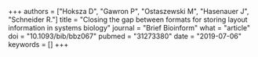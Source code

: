 +++
authors = ["Hoksza D", "Gawron P", "Ostaszewski M", "Hasenauer J", "Schneider R."]
title = "Closing the gap between formats for storing layout information in systems biology"
journal = "Brief Bioinform"
what = "article"
doi = "10.1093/bib/bbz067"
pubmed = "31273380"
date = "2019-07-06"
keywords = []
+++

